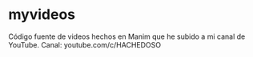 # myvideos
Código fuente de videos hechos en Manim que he subido a mi canal de YouTube. Canal: youtube.com/c/HACHEDOSO
